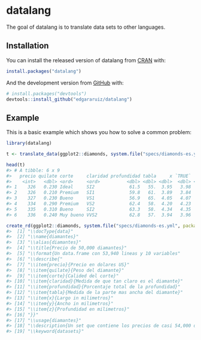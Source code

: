 
<!-- README.md is generated from README.Rmd. Please edit that file -->

# datalang

The goal of datalang is to translate data sets to other languages.

## Installation

You can install the released version of datalang from
[CRAN](https://CRAN.R-project.org) with:

``` r
install.packages("datalang")
```

And the development version from [GitHub](https://github.com/) with:

``` r
# install.packages("devtools")
devtools::install_github("edgararuiz/datalang")
```

## Example

This is a basic example which shows you how to solve a common problem:

``` r
library(datalang)

t <- translate_data(ggplot2::diamonds, system.file("specs/diamonds-es.yml", package = "datalang")) 

head(t)
#> # A tibble: 6 x 9
#>   precio quilate corte     claridad profundidad tabla     x `TRUE`     z
#>    <int>   <dbl> <ord>     <ord>          <dbl> <dbl> <dbl>  <dbl> <dbl>
#> 1    326   0.230 Ideal     SI2             61.5   55.  3.95   3.98  2.43
#> 2    326   0.210 Premium   SI1             59.8   61.  3.89   3.84  2.31
#> 3    327   0.230 Bueno     VS1             56.9   65.  4.05   4.07  2.31
#> 4    334   0.290 Premium   VS2             62.4   58.  4.20   4.23  2.63
#> 5    335   0.310 Bueno     SI2             63.3   58.  4.34   4.35  2.75
#> 6    336   0.240 Muy bueno VVS2            62.8   57.  3.94   3.96  2.48
```

``` r
create_rd(ggplot2::diamonds, system.file("specs/diamonds-es.yml", package = "datalang")) 
#>  [1] "\\docType{data}"                                                         
#>  [2] "\\name{diamantes}"                                                       
#>  [3] "\\alias{diamantes}"                                                      
#>  [4] "\\title{Precio de 50,000 diamantes}"                                     
#>  [5] "\\format{Un data.frame con 53,940 lineas y 10 variables"                 
#>  [6] "\\describe{"                                                             
#>  [7] "\\item{precio}{Precio en dolares US}"                                    
#>  [8] "\\item{quilate}{Peso del diamante}"                                      
#>  [9] "\\item{corte}{Calided del corte}"                                        
#> [10] "\\item{claridad}{Medida de que tan claro es el diamante}"                
#> [11] "\\item{profundidad}{Porcentaje total de la profundidad}"                 
#> [12] "\\item{tabla}{Medida de la parte mas ancha del diamante}"                
#> [13] "\\item{x}{Largo in milimetros}"                                          
#> [14] "\\item{y}{Ancho in milimetros}"                                          
#> [15] "\\item{z}{Profundidad en milimetros}"                                    
#> [16] "}}"                                                                      
#> [17] "\\usage{diamantes}"                                                      
#> [18] "\\description{Un set que contiene los precios de casi 54,000 diamantes.}"
#> [19] "\\keyword{datasets}"
```
